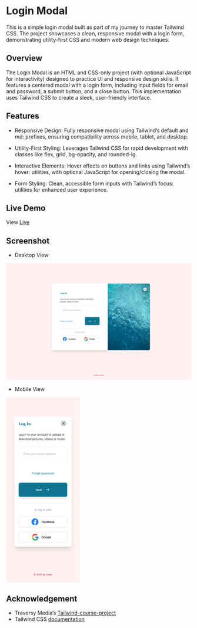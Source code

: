 # Login Modal

This is a simple login modal built as part of my journey to master Tailwind CSS. The project showcases a clean, responsive modal with a login form, demonstrating utility-first CSS and modern web design techniques.

## Overview

The Login Modal is an HTML and CSS-only project (with optional JavaScript for interactivity) designed to practice UI and responsive design skills. It features a centered modal with a login form, including input fields for email and password, a submit button, and a close button. This implementation uses Tailwind CSS to create a sleek, user-friendly interface.

## Features

- Responsive Design: Fully responsive modal using Tailwind’s default and md:  prefixes, ensuring compatibility across mobile, tablet, and desktop.

- Utility-First Styling: Leverages Tailwind CSS for rapid development with classes like flex, grid, bg-opacity, and rounded-lg.

- Interactive Elements: Hover effects on buttons and links using Tailwind’s hover: utilities, with optional JavaScript for opening/closing the modal.

- Form Styling: Clean, accessible form inputs with Tailwind’s focus: utilities for enhanced user experience.

## Live Demo

View [Live](https://login-modal-swart.vercel.app/)



## Screenshot

- Desktop View

<img src="./images/desktop-view.png">

- Mobile View 

<img src="./images/mobile-view.png " width="200px">

## Acknowledgement

- Traversy Media’s [Tailwind-course-project](https://github.com/bradtraversy/tailwind-course-projects)
- Tailwind CSS [documentation](https://tailwindcss.com/)

